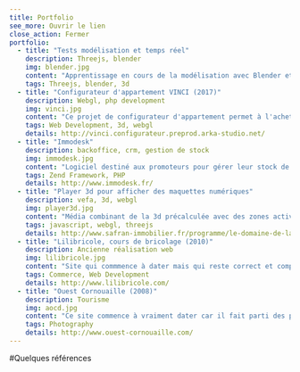 ```yaml
---
title: Portfolio
see_more: Ouvrir le lien
close_action: Fermer
portfolio:
  - title: "Tests modélisation et temps réel"
    description: Threejs, blender
    img: blender.jpg
    content: "Apprentissage en cours de la modélisation avec Blender et utilisation en 3d temps réel avec ThreeJS. Travail en cours (maj 29/10/2017). Démo à venir."
    tags: Threejs, blender, 3d
  - title: "Configurateur d'appartement VINCI (2017)"
    description: Webgl, php development
    img: vinci.jpg
    content: "Ce projet de configurateur d'appartement permet à l'acheteur de choisir ses revêtements de sols parmis un catalogue de produits et d'avoir un aperçu du rendu mélangeant images précalculée et temps réel."
    tags: Web Development, 3d, webgl
    details: http://vinci.configurateur.preprod.arka-studio.net/
  - title: "Immodesk"
    description: backoffice, crm, gestion de stock
    img: immodesk.jpg
    content: "Logiciel destiné aux promoteurs pour gérer leur stock de logement à commercialiser. Gestion des fiscalités, gestion des réseaux de commercialisation, etc."
    tags: Zend Framework, PHP
    details: http://www.immodesk.fr/
  - title: "Player 3d pour afficher des maquettes numériques"
    description: vefa, 3d, webgl
    img: player3d.jpg
    content: "Média combinant de la 3d précalculée avec des zones actives en temps réel."
    tags: javascript, webgl, threejs
    details: http://www.safran-immobilier.fr/programme/le-domaine-de-la-mission-talence-gironde/?template=maquette#navigation-programme
  - title: "Lilibricole, cours de bricolage (2010)"
    description: Ancienne réalisation web
    img: lilibricole.jpg
    content: "Site qui commmence à dater mais qui reste correct et comprend énormément de contenus : planning des cours, gestion des réservations, boutique en ligne, administration pour gérer tout ça, logiciel de caisse et interfaçage avec l'API facebook."
    tags: Commerce, Web Development
    details: http://www.lilibricole.com/
  - title: "Ouest Cornouaille (2008)"
    description: Tourisme
    img: aocd.jpg
    content: "Ce site commence à vraiment dater car il fait parti des premiers réalisés par Axiprod. Rafraichi un peu ensuite."
    tags: Photography    
    details: http://www.ouest-cornouaille.com/
---
```

#Quelques références
